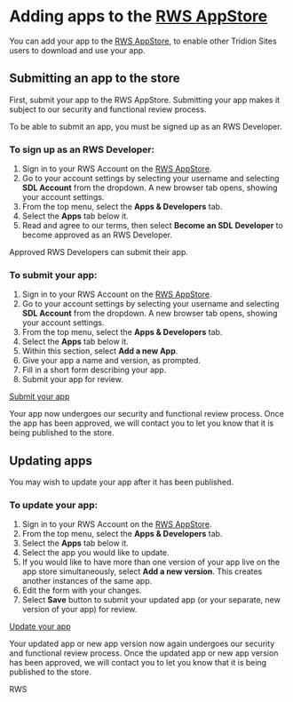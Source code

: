 # Adding apps to the [RWS AppStore](https://appstore.sdl.com/)
You can add your app to the [RWS AppStore](https://appstore.sdl.com/), to enable other Tridion Sites users to download and use your app.

## Submitting an app to the store
First, submit your app to the RWS AppStore. 
Submitting your app makes it subject to our security and functional review process. 

To be able to submit an app, you must be signed up as an RWS Developer. 

### To sign up as an RWS Developer:

1. Sign in to your RWS Account on the [RWS AppStore](https://appstore.sdl.com/).
2. Go to your account settings by selecting your username and selecting **SDL Account** from the dropdown. A new browser tab opens, showing your account settings.
3. From the top menu, select the **Apps & Developers** tab.
4. Select the **Apps** tab below it.
5. Read and agree to our terms, then select **Become an SDL Developer** to become approved as an RWS Developer.

Approved RWS Developers can submit their app.

### To submit your app:

1. Sign in to your RWS Account on the [RWS AppStore](https://appstore.sdl.com/).
2. Go to your account settings by selecting your username and selecting **SDL Account** from the dropdown. A new browser tab opens, showing your account settings.
3. From the top menu, select the **Apps & Developers** tab.
4. Select the **Apps** tab below it.
5. Within this section, select **Add a new App**. 
6. Give your app a name and version, as prompted.
7. Fill in a short form describing your app.
8. Submit your app for review.

[Submit your app](https://oos.sdl.com/asp/products/app/getapps)

Your app now undergoes our security and functional review process. 
Once the app has been approved, we will contact you to let you know that it is being published to the store.

## Updating apps
You may wish to update your app after it has been published.

### To update your app:
1. Sign in to your RWS Account on the [RWS AppStore](https://appstore.sdl.com/).
2. From the top menu, select the **Apps & Developers** tab.
3. Select the **Apps** tab below it.
4. Select the app you would like to update.
5. If you would like to have more than one version of your app live on the app store simultaneously, select **Add a new version**. This creates another instances of the same app. 
5. Edit the form with your changes.
6. Select **Save** button to submit your updated app (or your separate, new version of your app) for review. 

[Update your app](https://oos.sdl.com/asp/products/App/GetApps)

Your updated app or new app version now again undergoes our security and functional review process. 
Once the updated app or new app version has been approved, we will contact you to let you know that it is being published to the store.

RWS
